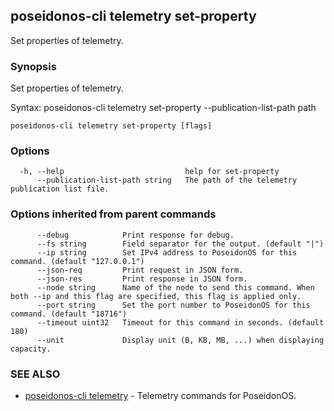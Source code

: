 ## poseidonos-cli telemetry set-property

Set properties of telemetry.

### Synopsis


  Set properties of telemetry.

Syntax:
  poseidonos-cli telemetry set-property --publication-list-path path
          

```
poseidonos-cli telemetry set-property [flags]
```

### Options

```
  -h, --help                           help for set-property
      --publication-list-path string   The path of the telemetry publication list file.
```

### Options inherited from parent commands

```
      --debug            Print response for debug.
      --fs string        Field separator for the output. (default "|")
      --ip string        Set IPv4 address to PoseidonOS for this command. (default "127.0.0.1")
      --json-req         Print request in JSON form.
      --json-res         Print response in JSON form.
      --node string      Name of the node to send this command. When both --ip and this flag are specified, this flag is applied only.
      --port string      Set the port number to PoseidonOS for this command. (default "18716")
      --timeout uint32   Timeout for this command in seconds. (default 180)
      --unit             Display unit (B, KB, MB, ...) when displaying capacity.
```

### SEE ALSO

* [poseidonos-cli telemetry](poseidonos-cli_telemetry.md)	 - Telemetry commands for PoseidonOS.

